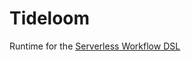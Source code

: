 # Tideloom

Runtime for the [Serverless Workflow DSL](https://github.com/serverlessworkflow/specification)
